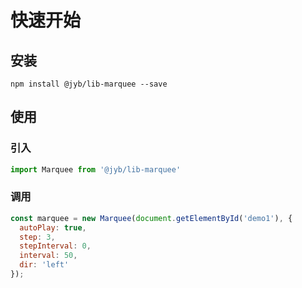 # 快速开始

## 安装

```shell
npm install @jyb/lib-marquee --save
```

## 使用

### 引入

```javascript
import Marquee from '@jyb/lib-marquee'
```

### 调用

```javascript
const marquee = new Marquee(document.getElementById('demo1'), {
  autoPlay: true,
  step: 3,
  stepInterval: 0,
  interval: 50,
  dir: 'left'
});
```



